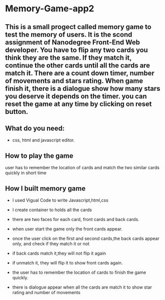 # Memory-Game-app2

## This is a small progect called memory game to test the memory of users. It is the scond assignment of Nanodegree Front-End Web developer. You have to flip any two cards you think they are the same. If they match it, continue the other cards until all the cards are match it. There are a count down timer, number of movements and stars rating. When game finish it, there is a dialogue show how many stars you deserve it depends on the timer. you can reset the game at any time by clicking on reset button.

## What do you need:
* css, html and javascript editor.

## How to play the game
user has to remember the location of cards and match the two similar cards quickly in short time

## How I built memory game
* I used Vigual Code to write Javascript,html,css

* I create container to holds all the cards
 * there are two faces for each card, front cards and back cards.
* when user start the game only the front cards appear.
* once the user click on the first and second cards,the back cards appear only, and check if they match it or not
* if back cards match it,they will not flip it again
* if unmatch it, they will flip it to show front cards again.
* the user has to remember the location of cards to finish the game quickly.
* there is dialogue appear when all the cards are match it to show star rating and number of movements
